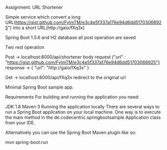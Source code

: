 Assignment: URL Shortener

Simple service which convert a long URL(https://gist.github.com/FylmTM/e3c4e5f337a176e94d6dd51703068925") into a short URL(http://gaio/fXq3x)

Spring Boot 1.5.6 and H2 database all post operation are saved

Two rest operation

Post -> localhost:8000/api/shortener body request {"url" : "https://gist.github.com/FylmTM/e3c4e5f337a176e94d6dd51703068925"} 
        response -> { "url": "http://gaio/fXq3x" }
        
Get -> localhost:8000/api/fXq3x redirect to the original url

Minimal Spring Boot sample app.

Requirements
For building and running the application you need:

JDK 1.8
Maven 3
Running the application locally
There are several ways to run a Spring Boot application on your local machine. One way is to execute the main method in the de.codecentric.springbootsample.Application class from your IDE.

Alternatively you can use the Spring Boot Maven plugin like so:

mvn spring-boot:run
